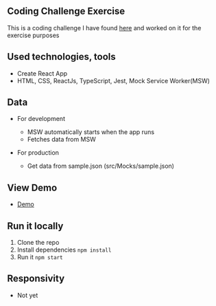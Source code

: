 ## Coding Challenge Exercise

This is a coding challenge I have found [here](https://github.com/pankod/frontend-challenge) and worked on it for the exercise purposes

## Used technologies, tools

- Create React App
- HTML, CSS, ReactJs, TypeScript, Jest, Mock Service Worker(MSW)

## Data
- For development
  - MSW automatically starts when the app runs
  - Fetches data from MSW

- For production
  - Get data from sample.json (src/Mocks/sample.json)

## View Demo
- [Demo](https://gokseloz-exercise-coding-challenge.vercel.app/)

## Run it locally

1. Clone the repo
2. Install dependencies `npm install`
3. Run it `npm start`

## Responsivity

- Not yet


